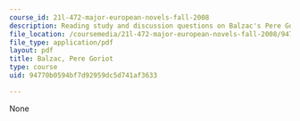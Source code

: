 ```yaml
---
course_id: 21l-472-major-european-novels-fall-2008
description: Reading study and discussion questions on Balzac's Pere Goriot.
file_location: /coursemedia/21l-472-major-european-novels-fall-2008/94770b0594bf7d92959dc5d741af3633_balzac.pdf
file_type: application/pdf
layout: pdf
title: Balzac, Pere Goriot
type: course
uid: 94770b0594bf7d92959dc5d741af3633

---
```

None